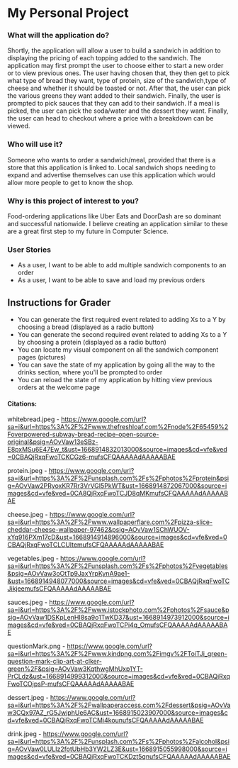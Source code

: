 # My Personal Project


### What will the application do?

Shortly, the application will allow a user to build a sandwich in addition to displaying the pricing of each topping added to the sandwich. The application may first prompt the user to choose either to start a new order or to view previous ones. The user having chosen that, they then get to pick what type of bread they want, type of protein, size of the sandwich,type of cheese and whether it should be toasted or not. After that, the user can pick the various greens they want added to their sandwich. Finally, the user is prompted to pick sauces that they can add to their sandwich. If a meal is picked, the user can pick the soda/water and the dessert they want. Finally, the user can head to checkout where a price with a breakdown can be viewed. 

### Who will use it?

Someone who wants to order a sandwich/meal, provided that there is a store that this application is linked to. Local sandwich shops needing to expand and advertise themselves can use this application which would allow more people to get to know the shop.  

### Why is this project of interest to you?

Food-ordering applications like Uber Eats and DoorDash are so dominant and successful nationwide. I believe creating an application similar to these are a great first step to my future in Computer Science. 

### User Stories
- As a user, I want to be able to add multiple sandwich components to an order
- As a user, I want to be able to save and load my previous orders

## Instructions for Grader
- You can generate the first required event related to adding Xs to a Y by choosing a bread (displayed as a radio button)
- You can generate the second required event related to adding Xs to a Y by choosing a protein (displayed as a radio button)
- You can locate my visual component on all the sandwich component pages (pictures)
- You can save the state of my application by going all the way to the drinks section, where you'll be prompted to order
- You can reload the state of my application by hitting view previous orders at the welcome page


#### Citations:
whitebread.jpeg - https://www.google.com/url?sa=i&url=https%3A%2F%2Fwww.thefreshloaf.com%2Fnode%2F65459%2Foverpowered-subway-bread-recipe-open-source-original&psig=AOvVaw13eSBz-E8pxMSu6E47Ew_t&ust=1668914832013000&source=images&cd=vfe&ved=0CBAQjRxqFwoTCKCGz6-mufsCFQAAAAAdAAAAABAE

protein.jpeg - https://www.google.com/url?sa=i&url=https%3A%2F%2Funsplash.com%2Fs%2Fphotos%2Fprotein&psig=AOvVaw2PRyoxKR7Rr3VrVGI5PkWT&ust=1668914872067000&source=images&cd=vfe&ved=0CA8QjRxqFwoTCJD8qMKmufsCFQAAAAAdAAAAABAE

cheese.jpeg - https://www.google.com/url?sa=i&url=https%3A%2F%2Fwww.wallpaperflare.com%2Fpizza-slice-cheddar-cheese-wallpaper-97462&psig=AOvVaw1SChWUOV-xYq916PXm17cD&ust=1668914914896000&source=images&cd=vfe&ved=0CBAQjRxqFwoTCLCUltemufsCFQAAAAAdAAAAABAE

vegetables.jpeg - https://www.google.com/url?sa=i&url=https%3A%2F%2Funsplash.com%2Fs%2Fphotos%2Fvegetables&psig=AOvVaw3oOtTp9JaxYrpKynA9ae1-&ust=1668914948077000&source=images&cd=vfe&ved=0CBAQjRxqFwoTCJikjeemufsCFQAAAAAdAAAAABAE

sauces.jpeg - https://www.google.com/url?sa=i&url=https%3A%2F%2Fwww.istockphoto.com%2Fphotos%2Fsauce&psig=AOvVaw1DSKpLenHI8sa9o1TwKD37&ust=1668914973912000&source=images&cd=vfe&ved=0CBAQjRxqFwoTCPi4q_OmufsCFQAAAAAdAAAAABAE

questionMark.png - https://www.google.com/url?sa=i&url=https%3A%2F%2Fwww.kindpng.com%2Fimgv%2FToiTJi_green-question-mark-clip-art-at-clker-green%2F&psig=AOvVaw3KqthwgMhUxp1YT-PrCLdz&ust=1668914999312000&source=images&cd=vfe&ved=0CBAQjRxqFwoTCOjpsP-mufsCFQAAAAAdAAAAABAE

dessert.jpeg - https://www.google.com/url?sa=i&url=https%3A%2F%2Fwallpaperaccess.com%2Fdessert&psig=AOvVaw3CQx97AZ_rG5JwiphUe6AC&ust=1668915023907000&source=images&cd=vfe&ved=0CBAQjRxqFwoTCMi4kounufsCFQAAAAAdAAAAABAE

drink.jpeg - https://www.google.com/url?sa=i&url=https%3A%2F%2Funsplash.com%2Fs%2Fphotos%2Falcohol&psig=AOvVaw0LULIz2fotUbHb3YW2LZ3E&ust=1668915055998000&source=images&cd=vfe&ved=0CBAQjRxqFwoTCKDzt5qnufsCFQAAAAAdAAAAABAE